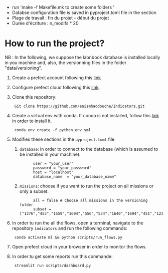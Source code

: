 * run  'make -f Makefile.mk to create some folders '
* Databse configuration file is saved in pyproject.toml file in the section 
* Plage de travail : fin du projet - début du projet 
* Durée d'écriture : n_modifs * 20






# How to run the project?

NB : In the following, we suppose the labnbook database is installed locally in you machine and, also, the versionning files in the folder "data/versioning". 

1. Create a prefect account following this [link](https://www.prefect.io/)
2. Configure prefect cloud following this [link](https://docs.prefect.io/latest/ui/cloud-local-environment/).
3. Clone this repository:
  
        Git clone https://github.com/anismhaddouche/Indicators.git

4. Create a virtual env with conda. If conda is not installed, follow this [link](https://conda.io/projects/conda/en/latest/user-guide/install/index.html) in order to install it.

        conda env create -f python_env.yml

5. Modifies these sections in the `pyproject.toml` file
   1. `database`: in order to connect to the database (which is assumed to be installed in your machine):

                user = "your_user"
                password = "your_password"
                host = "localhost"
                database_name  = "your_database_name"

   2. `missions`: choose if you want to run the project on all missions or only a subset.

                all = false # Choose all missions in the versioning folder
                subset =  ["1376","453","1559","1694","556","534","1640","1694","451","1237","533","647"]

6. In order tu run the all the flows, open a terminal, navigate to the repository `ìndicators` and run the following commands:

        conda activate ml && python scripts/run_flows.py

7. Open prefect cloud in your browser in order to monitor the flows.
8. In order tu get some reports run this commande:

        streamlit run scripts/dashboard.py